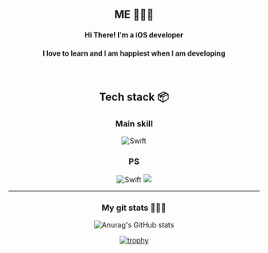 <div align = "center">

  ## ME 🤷🏻‍♂️ </br>

  #### Hi There! I'm a iOS developer</br>
  #### I love to learn and I am happiest when I am developing

</div>
</br>
<div align = "center">

  ## Tech stack 📦

  ### Main skill
  ![Swift](https://img.shields.io/badge/swift-F54A2A?style=for-the-badge&logo=swift&logoColor=white)

  ### PS
  ![Swift](https://img.shields.io/badge/swift-F54A2A?style=for-the-badge&logo=swift&logoColor=white)
  <img src="https://img.shields.io/badge/python-3776AB?style=for-the-badge&logo=python&logoColor=white">

<div>

***

<div align = "center">

  ### My git stats 👨🏻‍💻
  
  ![Anurag's GitHub stats](https://github-readme-stats.vercel.app/api?username=Jiseok97&&show_icons=ture&theme=merko) 
  
  [![trophy](https://github-profile-trophy.vercel.app/?username=Jiseok97&theme=flat&column=7)](https://github.com/ryo-ma/github-profile-trophy)


</div>
